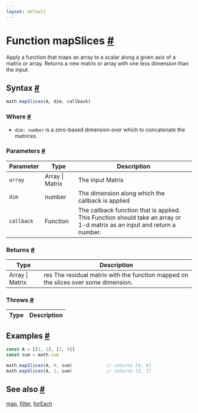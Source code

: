 ```yaml
---
layout: default
---
```


<!-- Note: This file is automatically generated from source code comments. Changes made in this file will be overridden. -->

<h1 id="function-mapslices">Function mapSlices <a href="#function-mapslices" title="Permalink">#</a></h1>

Apply a function that maps an array to a scalar
along a given axis of a matrix or array.
Returns a new matrix or array with one less dimension than the input.


<h2 id="syntax">Syntax <a href="#syntax" title="Permalink">#</a></h2>

```js
math.mapSlices(A, dim, callback)
```

<h3 id="where">Where <a href="#where" title="Permalink">#</a></h3>

- `dim: number` is a zero-based dimension over which to concatenate the matrices.

<h3 id="parameters">Parameters <a href="#parameters" title="Permalink">#</a></h3>

Parameter | Type | Description
--------- | ---- | -----------
`array` | Array &#124; Matrix | The input Matrix
`dim` | number | The dimension along which the callback is applied
`callback` | Function | The callback function that is applied. This Function should take an array or 1-d matrix as an input and return a number.

<h3 id="returns">Returns <a href="#returns" title="Permalink">#</a></h3>

Type | Description
---- | -----------
Array &#124; Matrix | res    The residual matrix with the function mapped on the slices over some dimension.


<h3 id="throws">Throws <a href="#throws" title="Permalink">#</a></h3>

Type | Description
---- | -----------


<h2 id="examples">Examples <a href="#examples" title="Permalink">#</a></h2>

```js
const A = [[1, 2], [3, 4]]
const sum = math.sum

math.mapSlices(A, 0, sum)             // returns [4, 6]
math.mapSlices(A, 1, sum)             // returns [3, 7]
```


<h2 id="see-also">See also <a href="#see-also" title="Permalink">#</a></h2>

[map](map.html),
[filter](filter.html),
[forEach](forEach.html)
